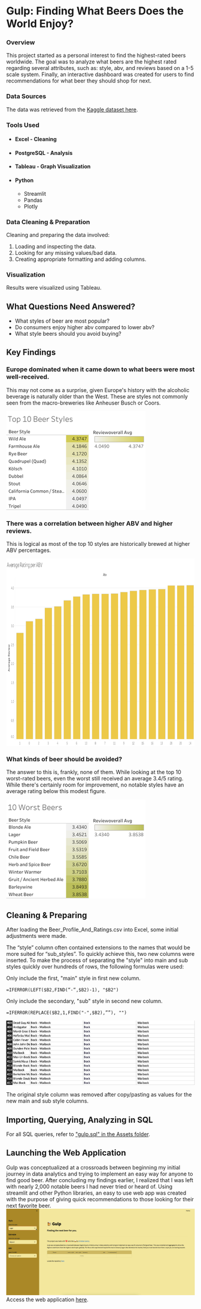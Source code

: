 # Gulp: Finding What Beers Does the World Enjoy?
### Overview
This project started as a personal interest to find the highest-rated beers worldwide. The goal was to analyze what beers are the highest rated regarding several attributes, such as: style, abv, and reviews based on a 1-5 scale system. Finally, an interactive dashboard was created for users to find recommendations for what beer they should shop for next.
### Data Sources
The data was retrieved from the [Kaggle dataset here](https://www.kaggle.com/datasets/ruthgn/beer-profile-and-ratings-data-set?rvi=1).
### Tools Used
- #### Excel - Cleaning
- #### PostgreSQL - Analysis
- #### Tableau - Graph Visualization
- #### Python
  - Streamlit
  - Pandas
  - Plotly

### Data Cleaning & Preparation
Cleaning and preparing the data involved:
1. Loading and inspecting the data.
2. Looking for any missing values/bad data.
3. Creating appropriate formatting and  adding columns.
### Visualization
Results were visualized using Tableau.

## What Questions Need Answered?
 - What styles of beer are most popular?
 - Do consumers enjoy higher abv compared to lower abv?
 - What style beers should you avoid buying?

## Key Findings
### Europe dominated when it came down to what beers were most well-received.
This may not come as a surprise, given Europe's history with the alcoholic beverage is naturally older than the West. These are styles not commonly seen from the macro-breweries like Anheuser Busch or Coors.

![](https://github.com/chrisbw3/gulp/blob/a1d9e1c1c0ebc0a4f9425be64f3aa0f068207ea1/Assets/top_10_styles.png)

### There was a correlation between higher ABV and higher reviews.
This is logical as most of the top 10 styles are historically brewed at higher ABV percentages.

<img src="https://github.com/chrisbw3/gulp/blob/a1d9e1c1c0ebc0a4f9425be64f3aa0f068207ea1/Assets/abv_by_rating.png" width="1100" height="500"/>

### What kinds of beer should be avoided?
The answer to this is, frankly, none of them. While looking at the top 10 worst-rated beers, even the worst still received an average 3.4/5 rating. While there's certainly room for improvement, no notable styles have an average rating below this modest figure.

![](https://github.com/chrisbw3/gulp/blob/b4b457e528d6ef6b2bc29cb542d3b88d5a086ad1/Assets/10_worst_beers.png)



## Cleaning & Preparing 
After loading the Beer_Profile_And_Ratings.csv into Excel, some initial adjustments were made.

The “style” column often contained extensions to the names that would be more suited for “sub_styles”. To quickly achieve this, two new columns were inserted. To make the process of separating the "style" into main and sub styles quickly over hundreds of rows, the following formulas were used:

Only include the first, "main" style in first new column.
```
=IFERROR(LEFT($B2,FIND(“-“,$B2)-1), "$B2")
```
Only include the secondary, "sub" style in second new column.
```
=IFERROR(REPLACE($B2,1,FIND("-",$B2),””), "")
```
![Adding Columns](https://github.com/chrisbw3/gulp/blob/6232cec802f05d054e300df700b22ff12513b448/Assets/adding_columns.png)

The original style column was removed after copy/pasting as values for the new main and sub style columns.
## Importing, Querying, Analyzing in SQL
For all SQL queries, refer to ["gulp.sql" in the Assets folder](https://github.com/chrisbw3/gulp/tree/d5c409b881a776555d7124ae715693722ccf5d77/Assets).

## Launching the Web Application 
Gulp was conceptualized at a crossroads between beginning my initial journey in data analytics and trying to implement an easy way for anyone to find good beer. After concluding my findings earlier, I realized that I was left with nearly 2,000 notable beers I had never tried or heard of. Using streamlit and other Python libraries, an easy to use web app was created with the purpose of giving quick recommendations to those looking for their next favorite beer.
![](https://github.com/chrisbw3/gulp/blob/779ecec9a76355c63dd9c8637dfd6581c8910e4d/Assets/GIF%20Recording%202023-12-02%20at%2011.51.34%20PM.gif)
Access the web application [here](https://gulpapp.streamlit.app).
